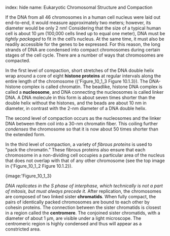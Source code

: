 index: hide
name: Eukaryotic Chromosomal Structure and Compaction

If the DNA from all 46 chromosomes in a human cell nucleus were laid out end-to-end, it would measure approximately two meters; however, its diameter would be only 2 nm! Considering that the size of a typical human cell is about 10 µm (100,000 cells lined up to equal one meter), DNA must be  *tightly packaged* to fit in the cell’s nucleus. At the same time, it must also be readily accessible for the genes to be expressed. For this reason, the long strands of DNA are condensed into compact chromosomes during certain stages of the cell cycle. There are a number of ways that chromosomes are compacted.

In the first level of compaction, short stretches of the DNA double helix wrap around a core of eight  **histone proteins** at regular intervals along the entire length of the chromosome ({'Figure_10_1_3 Figure 10.1.3}). The DNA-histone complex is called chromatin. The beadlike, histone DNA complex is called a  **nucleosome**, and DNA connecting the nucleosomes is called linker DNA. A DNA molecule in this form is about seven times shorter than the double helix without the histones, and the beads are about 10 nm in diameter, in contrast with the 2-nm diameter of a DNA double helix.

The second level of compaction occurs as the nucleosomes and the linker DNA between them coil into a 30-nm chromatin fiber. This coiling further  *condenses* the chromosome so that it is now about 50 times shorter than the extended form.

In the third level of compaction, a variety of  *fibrous proteins* is used to “pack the chromatin.” These fibrous proteins also ensure that each chromosome in a non-dividing cell occupies a particular area of the nucleus that does not overlap with that of any other chromosome (see the top image in {'Figure_10_1_2 Figure 10.1.2}).


{image:'Figure_10_1_3}
        

 *DNA replicates in the S phase of interphase, which technically is not a part of mitosis, but must always precede it*. After replication, the chromosomes are composed of two linked sister  **chromatids**. When fully compact, the pairs of identically packed chromosomes are bound to each other by cohesin proteins. The connection between the sister chromatids is closest in a region called the  **centromere**. The conjoined sister chromatids, with a diameter of about 1 µm, are visible under a light microscope. The centromeric region is highly condensed and thus will appear as a constricted area.
